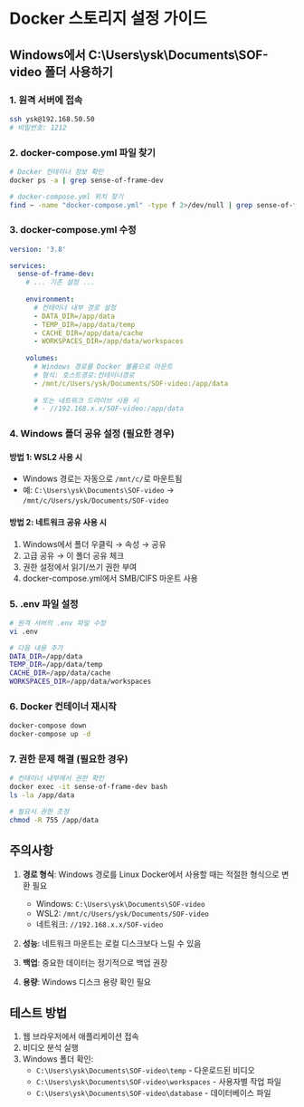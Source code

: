 # Docker 스토리지 설정 가이드

## Windows에서 C:\Users\ysk\Documents\SOF-video 폴더 사용하기

### 1. 원격 서버에 접속
```bash
ssh ysk@192.168.50.50
# 비밀번호: 1212
```

### 2. docker-compose.yml 파일 찾기
```bash
# Docker 컨테이너 정보 확인
docker ps -a | grep sense-of-frame-dev

# docker-compose.yml 위치 찾기
find ~ -name "docker-compose.yml" -type f 2>/dev/null | grep sense-of-frame
```

### 3. docker-compose.yml 수정
```yaml
version: '3.8'

services:
  sense-of-frame-dev:
    # ... 기존 설정 ...
    
    environment:
      # 컨테이너 내부 경로 설정
      - DATA_DIR=/app/data
      - TEMP_DIR=/app/data/temp
      - CACHE_DIR=/app/data/cache
      - WORKSPACES_DIR=/app/data/workspaces
      
    volumes:
      # Windows 경로를 Docker 볼륨으로 마운트
      # 형식: 호스트경로:컨테이너경로
      - /mnt/c/Users/ysk/Documents/SOF-video:/app/data
      
      # 또는 네트워크 드라이브 사용 시
      # - //192.168.x.x/SOF-video:/app/data
```

### 4. Windows 폴더 공유 설정 (필요한 경우)

#### 방법 1: WSL2 사용 시
- Windows 경로는 자동으로 `/mnt/c/`로 마운트됨
- 예: `C:\Users\ysk\Documents\SOF-video` → `/mnt/c/Users/ysk/Documents/SOF-video`

#### 방법 2: 네트워크 공유 사용 시
1. Windows에서 폴더 우클릭 → 속성 → 공유
2. 고급 공유 → 이 폴더 공유 체크
3. 권한 설정에서 읽기/쓰기 권한 부여
4. docker-compose.yml에서 SMB/CIFS 마운트 사용

### 5. .env 파일 설정
```bash
# 원격 서버의 .env 파일 수정
vi .env

# 다음 내용 추가
DATA_DIR=/app/data
TEMP_DIR=/app/data/temp
CACHE_DIR=/app/data/cache
WORKSPACES_DIR=/app/data/workspaces
```

### 6. Docker 컨테이너 재시작
```bash
docker-compose down
docker-compose up -d
```

### 7. 권한 문제 해결 (필요한 경우)
```bash
# 컨테이너 내부에서 권한 확인
docker exec -it sense-of-frame-dev bash
ls -la /app/data

# 필요시 권한 조정
chmod -R 755 /app/data
```

## 주의사항

1. **경로 형식**: Windows 경로를 Linux Docker에서 사용할 때는 적절한 형식으로 변환 필요
   - Windows: `C:\Users\ysk\Documents\SOF-video`
   - WSL2: `/mnt/c/Users/ysk/Documents/SOF-video`
   - 네트워크: `//192.168.x.x/SOF-video`

2. **성능**: 네트워크 마운트는 로컬 디스크보다 느릴 수 있음

3. **백업**: 중요한 데이터는 정기적으로 백업 권장

4. **용량**: Windows 디스크 용량 확인 필요

## 테스트 방법

1. 웹 브라우저에서 애플리케이션 접속
2. 비디오 분석 실행
3. Windows 폴더 확인:
   - `C:\Users\ysk\Documents\SOF-video\temp` - 다운로드된 비디오
   - `C:\Users\ysk\Documents\SOF-video\workspaces` - 사용자별 작업 파일
   - `C:\Users\ysk\Documents\SOF-video\database` - 데이터베이스 파일